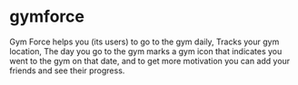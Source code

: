 # gymforce

Gym Force helps you (its users) to go to the gym daily, Tracks your gym location, The day you go to the gym marks a gym icon that indicates you went to the gym on that date, and to get more motivation you can add your friends and see their progress.
